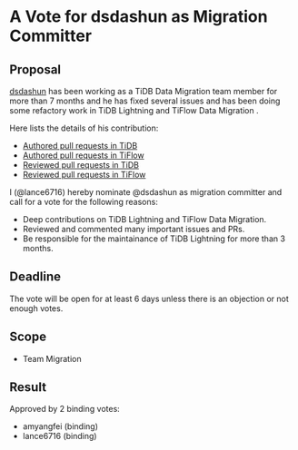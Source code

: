 # A Vote for dsdashun as Migration Committer

## Proposal

[dsdashun](https://github.com/dsdashun) has been working as a TiDB Data Migration team member for more than 7 months and he has fixed several issues and has been doing some refactory work in TiDB Lightning and TiFlow Data Migration .

Here lists the details of his contribution:

* [Authored pull requests in TiDB](https://github.com/pingcap/tidb/pulls?q=is%3Apr+sort%3Aupdated-desc+author%3Adsdashun+is%3Aclosed)
* [Authored pull requests in TiFlow](https://github.com/pingcap/tiflow/pulls?q=is%3Apr+sort%3Aupdated-desc+author%3Adsdashun+is%3Aclosed)
* [Reviewed pull requests in TiDB](https://github.com/pingcap/tidb/pulls?q=is%3Apr+reviewed-by%3Adsdashun)
* [Reviewed pull requests in TiFlow](https://github.com/pingcap/tiflow/pulls?q=is%3Apr+reviewed-by%3Adsdashun)

I (@lance6716) hereby nominate @dsdashun as migration committer and call for a vote for the following reasons:

* Deep contributions on TiDB Lightning and TiFlow Data Migration. 
* Reviewed and commented many important issues and PRs.
* Be responsible for the maintainance of TiDB Lightning for more than 3 months.

## Deadline

The vote will be open for at least 6 days unless there is an objection or not enough votes.

## Scope

* Team Migration

## Result

Approved by 2 binding votes:

- amyangfei (binding)
- lance6716 (binding)
